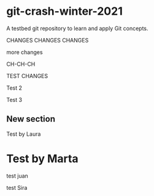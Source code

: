 # git-crash-winter-2021

A testbed git repository to learn and apply Git concepts.

CHANGES CHANGES CHANGES

more changes

CH-CH-CH

TEST CHANGES

Test 2

Test 3

## New section

Test by Laura

Test by Marta
=======








test juan

test Sira
